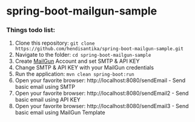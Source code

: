# spring-boot-mailgun-sample

### Things todo list:

1. Clone this repository: `git clone https://github.com/hendisantika/spring-boot-mailgun-sample.git`
2. Navigate to the folder: `cd spring-boot-mailgun-sample`
3. Create [MailGun](https://mailgun.com/) Account and set SMTP & API KEY
4. Change SMTP & API KEY with your MailGun credentials
5. Run the application: `mvn clean spring-boot:run`
6. Open your favorite browser: http://localhost:8080/sendEmail - Send basic email using SMTP
7. Open your favorite browser: http://localhost:8080/sendEmail2 - Send basic email using API KEY
8. Open your favorite browser: http://localhost:8080/sendEmail3 - Send basic email using MailGun Template